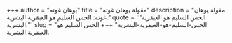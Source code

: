 +++
author = "يوهان غوته"
title = "مقولة يوهان غوته"
description = "مقولة يوهان غوته: الحس السليم هو العبقرية البشرية."
quote = '''الحس السليم هو العبقرية البشرية.''' 
slug = "الحس-السليم-هو-العبقرية-البشرية"
+++
الحس السليم هو العبقرية البشرية.
